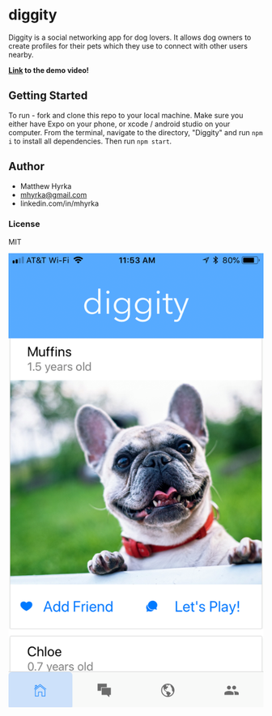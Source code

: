 # **diggity**

Diggity is a social networking app for dog lovers. It allows dog owners to create profiles for their pets
which they use to connect with other users nearby.

**[Link](https://youtu.be/xXlfUxhcSGA) to the demo video!**

## **Getting Started**

To run - fork and clone this repo to your local machine. Make sure you either have Expo on your
phone, or xcode / android studio on your computer. From the terminal, navigate to the directory, "Diggity" and run `npm i` to install all dependencies. Then run `npm start`.

## **Author**

- Matthew Hyrka
- mhyrka@gmail.com
- linkedin.com/in/mhyrka

### **License**

MIT

![diggity home screen](./diggityScreenShot.JPG)
